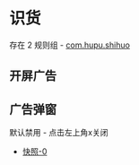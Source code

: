 # 识货

存在 2 规则组 - [com.hupu.shihuo](/src/apps/com.hupu.shihuo.ts)

## 开屏广告

## 广告弹窗

默认禁用 - 点击左上角x关闭

- [快照-0](https://i.gkd.li/import/13115664)
